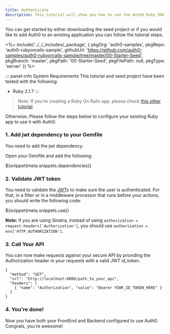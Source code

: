 ```yaml
---
title: Authenticate
description: This tutorial will show you how to use the Auth0 Ruby SDK to add authentication and authorization to your API.
---
```


You can get started by either downloading the seed project or if you would like to add Auth0 to an existing application you can follow the tutorial steps.

<%= include('../../_includes/_package', {
pkgOrg: 'auth0-samples',
pkgRepo: 'auth0-rubyonrails-sample',
githubUrl: 'https://github.com/auth0-samples/auth0-rubyonrails-sample/tree/master/00-Starter-Seed',
pkgBranch: 'master',
pkgPath: '00-Starter-Seed',
pkgFilePath: null,
pkgType: 'server' }) %>

::: panel-info System Requirements
This tutorial and seed project have been tested with the following:

* Ruby 2.1.7
:::



> Note: If you're creating a Ruby On Rails app, please check [this other tutorial](/server-apis/rails).

Otherwise, Please follow the steps below to configure your existing Ruby app to use it with Auth0.

### 1. Add jwt dependency to your Gemfile

You need to add the jwt dependency.

Open your Gemfile and add the following:

${snippet(meta.snippets.dependencies)}

### 2. Validate JWT token

You need to validate the [JWT](/jwt)s to make sure the user is authenticated. For that, in a filter or in a middleware processor that runs before your actions, you should write the following code:

${snippet(meta.snippets.use)}

__Note:__ If you are using Sinatra, instead of using `authorization = request.headers['Authorization']`, you should use `authorization = env['HTTP_AUTHORIZATION']`.

### 3. Call Your API
You can now make requests against your secure API by providing the Authorization header in your requests with a valid JWT id_token.

```har
{
  "method": "GET",
  "url": "http://localhost:8000/path_to_your_api",
  "headers": [
    { "name": "Authorization", "value": "Bearer YOUR_ID_TOKEN_HERE" }
  ]
}
```

### 4. You're done!

Now you have both your FrontEnd and Backend configured to use Auth0. Congrats, you're awesome!
